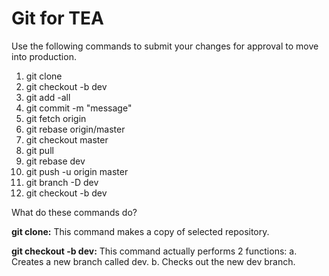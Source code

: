 # Git for TEA
Use the following commands to submit your changes for approval to
move into production.

1. git clone
2. git checkout -b dev
3. git add -all
4. git commit -m "message"
5. git fetch origin
6. git rebase origin/master
7. git checkout master
8. git pull
9. git rebase dev
10. git push -u origin master
11. git branch -D dev
12. git checkout -b dev


What do these commands do?

**git clone:** This command makes a copy of selected repository.  

**git checkout -b dev:** This command actually performs 2 functions:
a. Creates a new branch called dev.
b. Checks out the new dev branch.
